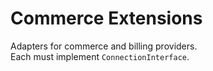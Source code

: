 # Commerce Extensions

Adapters for commerce and billing providers.  
Each must implement `ConnectionInterface`.
